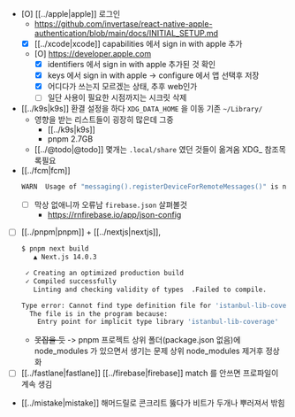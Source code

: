 - [O] [[../apple|apple]] 로그인
  + https://github.com/invertase/react-native-apple-authentication/blob/main/docs/INITIAL_SETUP.md
  - [X] [[../xcode|xcode]] capabilities  에서 sign in with apple 추가
  - [O] https://developer.apple.com
    - [X] identifiers 에서 sign in with apple 추가된 것 확인
    - [X] keys 에서 sign in with apple -> configure 에서 앱 선택후 저장
    - [X] 어디다가 쓰는지 모르겠는 상태, 추후 web인가
    - [ ] 일단 사용이 필요한 시점까지는 시크릿 삭제
- [[../k9s|k9s]] 환결 설정을 하다 `XDG_DATA_HOME` 을 이동 기존 `~/Library/`
  - 영향을 받는 리스트들이 굉장히 많은데 그중
    - [[../k9s|k9s]]
    - pnpm 2.7GB
  - [[../@todo|@todo]] 몇개는 `.local/share` 였던 것들이 옮겨옴 XDG_ 참조목록필요
- [[../fcm|fcm]]
  ```sh 
  WARN  Usage of "messaging().registerDeviceForRemoteMessages()" is not required. You only need to register if auto-registration is disabled in your 'firebase.json' configuration file via the 'messaging_ios_auto_register_for_remote_messages' property.
  ```
  - [ ] 막상 없애니까 오류남 `firebase.json` 살펴볼것
     + https://rnfirebase.io/app/json-config
- [ ] [[../pnpm|pnpm]] + [[../nextjs|nextjs]], 
  ```sh 
  $ pnpm next build
     ▲ Next.js 14.0.3

   ✓ Creating an optimized production build
   ✓ Compiled successfully
     Linting and checking validity of types  .Failed to compile.

  Type error: Cannot find type definition file for 'istanbul-lib-coverage'.
    The file is in the program because:
      Entry point for implicit type library 'istanbul-lib-coverage'
  ```
  - ~~못잡을 듯~~ -> pnpm 프로젝트 상위 폴더(package.json 없음)에 node_modules 가 있으면서 생기는 문제 상위 node_modules 제거후 정상화
- [ ] [[../fastlane|fastlane]] [[../firebase|firebase]] match 를 안쓰면 프로파일이 계속 생김
- [[../mistake|mistake]] 해머드릴로 콘크리트 뚫다가 비트가 두개나 뿌러져서 밖힘
